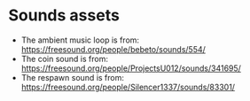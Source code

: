 # Sounds assets

* The ambient music loop is from: https://freesound.org/people/bebeto/sounds/554/
* The coin sound is from: https://freesound.org/people/ProjectsU012/sounds/341695/
* The respawn sound is from: https://freesound.org/people/Silencer1337/sounds/83301/